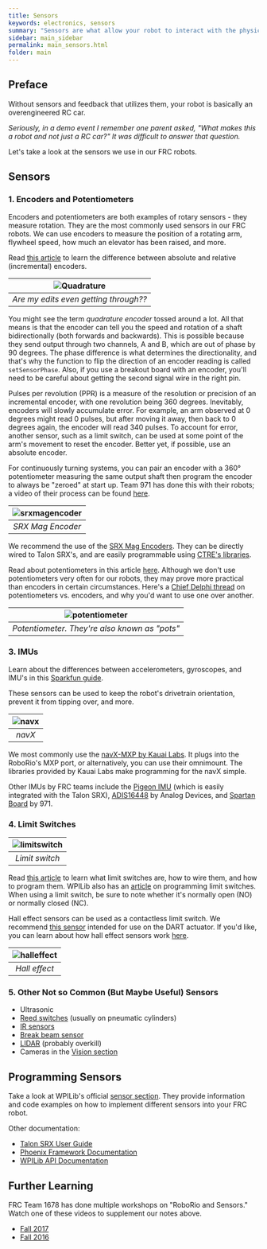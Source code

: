 ```yaml
---
title: Sensors
keywords: electronics, sensors
summary: "Sensors are what allow your robot to interact with the physical world."
sidebar: main_sidebar
permalink: main_sensors.html
folder: main
---
```


## Preface

Without sensors and feedback that utilizes them, your robot is basically an overengineered RC car.

_Seriously, in a demo event I remember one parent asked, "What makes this a robot and not just a RC car?" It was difficult to answer that question._

Let's take a look at the sensors we use in our FRC robots.

## Sensors

### 1. Encoders and Potentiometers

Encoders and potentiometers are both examples of rotary sensors - they measure rotation. They are the most commonly used sensors in our FRC robots. We can use encoders to measure the position of a rotating arm, flywheel speed, how much an elevator has been raised, and more.

Read [this article](http://frc-pdr.readthedocs.io/en/latest/motors/encoders.html) to learn the difference between absolute and relative (incremental) encoders.

|![Quadrature](../../images/main/quadrature.jpg)|
|:---:|
|*Are my edits even getting through??*|

You might see the term _quadrature encoder_ tossed around a lot. All that means is that the encoder can tell you the speed and rotation of a shaft bidirectionally (both forwards and backwards). This is possible because they send output through two channels, A and B, which are out of phase by 90 degrees. The phase difference is what determines the directionality, and that's why the function to flip the direction of an encoder reading is called `setSensorPhase`. Also, if you use a breakout board with an encoder, you'll need to be careful about getting the second signal wire in the right pin.

Pulses per revolution (PPR) is a measure of the resolution or precision of an incremental encoder, with one revolution being 360 degrees. Inevitably, encoders will slowly accumulate error. For example, an arm observed at 0 degrees might read 0 pulses, but after moving it away, then back to 0 degrees again, the encoder will read 340 pulses. To account for error, another sensor, such as a limit switch, can be used at some point of the arm's movement to reset the encoder. Better yet, if possible, use an absolute encoder.

For continuously turning systems, you can pair an encoder with a 360° potentiometer measuring the same output shaft then program the encoder to always be "zeroed" at start up. Team 971 has done this with their robots; a video of their process can be found [here](https://www.youtube.com/watch?v=Xs4IweRIG5g).

|![srxmagencoder](../../images/main/srxmagencoder.jpg)|
|:---:|
|*SRX Mag Encoder*|

We recommend the use of the [SRX Mag Encoders](http://www.ctr-electronics.com/srx-magnetic-encoder.html). They can be directly wired to Talon SRX's, and are easily programmable using [CTRE's libraries](http://www.ctr-electronics.com/downloads/api/java/html/index.html).

Read about potentiometers in this article [here](http://www.resistorguide.com/potentiometer/). Although we don't use potentiometers very often for our robots, they may prove more practical than encoders in certain circumstances. Here's a [Chief Delphi thread](https://www.chiefdelphi.com/forums/showthread.php?t=100332) on potentiometers vs. encoders, and why you'd want to use one over another.

|![potentiometer](../../images/main/pot.jpg)|
|:---:|
|*Potentiometer. They're also known as "pots"*|




### 3. IMUs

Learn about the differences between accelerometers, gyroscopes, and IMU's in this [Sparkfun guide](https://www.sparkfun.com/pages/accel_gyro_guide).

These sensors can be used to keep the robot's drivetrain orientation, prevent it from tipping over, and more.

|![navx](../../images/main/navx.jpg)|
|:---:|
|*navX*|

We most commonly use the [navX-MXP by Kauai Labs](https://www.kauailabs.com/store/index.php?route=product/product&product_id=56). It plugs into the  RoboRio's MXP port, or alternatively, you can use their omnimount. The libraries provided by Kauai Labs make programming for the navX simple.

Other IMUs by FRC teams include the [Pigeon IMU](http://www.ctr-electronics.com/gadgeteer-imu-module-pigeon.html) (which is easily integrated with the Talon SRX), [ADIS16448](http://www.analog.com/en/products/sensors-mems/inertial-measurement-units/adis16448.html#product-overview) by Analog Devices, and [Spartan Board](https://numato.com/product/mimas-spartan-6-fpga-development-board) by 971.

### 4. Limit Switches

|![limitswitch](../../images/main/limitswitch.jpg)|
|:---:|
|*Limit switch*|

Read [this article](http://frc-pdr.readthedocs.io/en/latest/motors/limitswitch.html) to learn what limit switches are, how to wire them, and how to program them. WPILib also has an [article](http://wpilib.screenstepslive.com/s/currentCS/m/java/l/599744-using-limit-switches-to-control-behavior) on programming limit switches. When using a limit switch, be sure to note whether it's normally open (NO) or normally closed (NC).

Hall effect sensors can be used as a contactless limit switch. We recommend [this sensor](https://www.andymark.com/Electrical-p/am-3313.htm) intended for use on the DART actuator. If you'd like, you can learn about how hall effect sensors work [here](https://www.electronics-tutorials.ws/electromagnetism/hall-effect.html).

|![halleffect](../../images/main/halleffect.gif)|
|:---:|
|*Hall effect*|

### 5. Other Not so Common (But Maybe Useful) Sensors

- Ultrasonic
- [Reed switches](http://www.clippard.com/cms/wiki/magnetic-reed-switches-position-location) (usually on pneumatic cylinders)
- [IR sensors](https://learn.adafruit.com/ir-sensor/overview)
- [Break beam sensor](https://learn.adafruit.com/ir-breakbeam-sensors?view=all)
- [LIDAR](https://www.sparkfun.com/news/2435) (probably overkill)
- Cameras in the [Vision section](/main-vision.html)

## Programming Sensors

Take a look at WPILib's official [sensor section](https://wpilib.screenstepslive.com/s/currentCS/m/java/c/88895). They provide information and code examples on how to implement different sensors into your FRC robot.

Other documentation:
- [Talon SRX User Guide](http://www.ctr-electronics.com/downloads/api/java/html/index.html)
- [Phoenix Framework Documentation](http://www.ctr-electronics.com/downloads/pdf/Talon%20SRX%20Software%20Reference%20Manual-1.pdf)
- [WPILib API Documentation](http://first.wpi.edu/FRC/roborio/release/docs/java/)

## Further Learning

FRC Team 1678 has done multiple workshops on "RoboRio and Sensors." Watch one of these videos to supplement our notes above.
- [Fall 2017](https://www.youtube.com/watch?v=tKSH2k5lTLs)
- [Fall 2016](https://www.youtube.com/watch?v=vhjChjfEvhM)